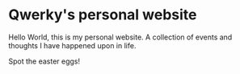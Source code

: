 # Qwerky's personal website
Hello World, this is my personal website. A collection of events and thoughts I have happened upon in life. 

Spot the easter eggs!
